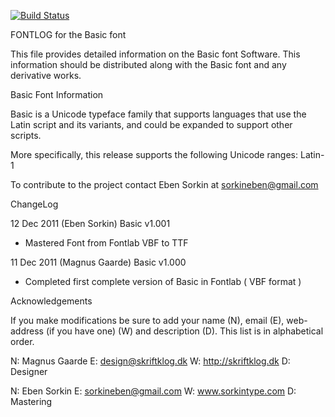 [![Build Status](https://travis-ci.org/fontdirectory/basic.svg?branch=master)](https://travis-ci.org/fontdirectory/basic)

FONTLOG for the Basic font

This file provides detailed information on the Basic font Software.
This information should be distributed along with the Basic font
and any derivative works.

Basic Font Information

Basic is a Unicode typeface family that supports languages that
use the Latin script and its variants, and could be expanded to 
support other scripts.

More specifically, this release supports the following Unicode 
ranges: Latin-1

To contribute to the project contact Eben Sorkin 
at sorkineben@gmail.com

ChangeLog

12 Dec 2011 (Eben Sorkin) Basic v1.001
- Mastered Font from Fontlab VBF to TTF

11 Dec 2011 (Magnus Gaarde) Basic v1.000
- Completed first complete version of Basic 
  in Fontlab ( VBF format )

Acknowledgements

If you make modifications be sure to add your name (N), 
email (E), web-address (if you have one) (W) and 
description (D). This list is in alphabetical order.

N: Magnus Gaarde
E: design@skriftklog.dk
W: http://skriftklog.dk
D: Designer

N: Eben Sorkin
E: sorkineben@gmail.com
W: www.sorkintype.com
D: Mastering
